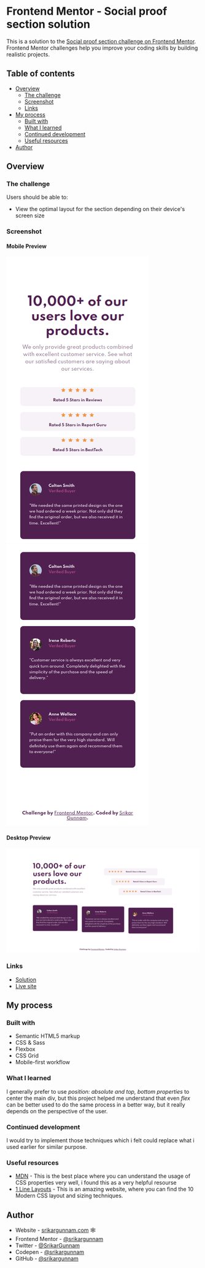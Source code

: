 # Frontend Mentor - Social proof section solution

This is a solution to the [Social proof section challenge on Frontend Mentor](https://www.frontendmentor.io/challenges/social-proof-section-6e0qTv_bA). Frontend Mentor challenges help you improve your coding skills by building realistic projects. 

## Table of contents

  - [Overview](#overview)
    - [The challenge](#the-challenge)
    - [Screenshot](#screenshot)
    - [Links](#links)
  - [My process](#my-process)
    - [Built with](#built-with)
    - [What I learned](#what-i-learned)
    - [Continued development](#continued-development)
    - [Useful resources](#useful-resources)
  - [Author](#author)

## Overview

### The challenge

Users should be able to:

- View the optimal layout for the section depending on their device's screen size

### Screenshot

#### Mobile Preview
![](./design/my-solution-mobile-preview1.png) ![](./design/my-solution-mobile-preview2.png)

#### Desktop Preview
![](./design/my-solution-desktop-preview.png)

### Links

- [Solution](https://github.com/srikargunnam/frontendmentor-social-proof-section-master)
- [Live site](https://srikargunnam.github.io/frontendmentor-social-proof-section-master/)

## My process

### Built with

- Semantic HTML5 markup
- CSS & Sass
- Flexbox
- CSS Grid
- Mobile-first workflow

### What I learned

I generally prefer to use _position: absolute and top, bottom properties_ to center the main div, but this project helped me understand that even _flex_ can be better used to do the same process in a better way, but it really depends on the perspective of the user.

### Continued development

I would try to implement those techniques which i felt could replace what i used earlier for similar purpose.

### Useful resources

- [MDN](https://developer.mozilla.org/en-US/docs/Web/CSS) - This is the best place where you can understand the usage of CSS properties very well, i found this as a very helpful resourse
- [1 Line Layouts](https://1linelayouts.glitch.me/) - This is an amazing website, where you can find the 10 Modern CSS layout and sizing techniques.

## Author

- Website - [srikargunnam.com](https://srikargunnam.com) 	🕸
- Frontend Mentor - [@srikargunnam](https://www.frontendmentor.io/profile/srikargunnam)
- Twitter - [@SrikarGunnam](https://twitter.com/SrikarGunnam)
- Codepen - [@srikargunnam](https://codepen.io/srikargunnam)
- GitHub - [@srikargunnam](https://github.com/srikargunnam/)

